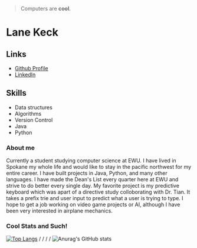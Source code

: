 > Computers are **cool**. 
# Lane Keck
## Links
- [Github Profile](https://github.com/lanekooky)
- [LinkedIn](https://www.linkedin.com/in/lane-keck-8174a0269/)
## Skills
- Data structures
- Algorithms
- Version Control
- Java
- Python

### About me
Currently a student studying computer science at EWU. I have lived in Spokane my whole
life and would like to stay in the pacific northwest for my entire career. I have built 
projects in Java, Python, and many other languages. I have made the Dean's List every quarter
here at EWU and strive to do better every single day. My favorite project is my predictive keyboard 
which was apart of a directive study colloborating with Dr. Tian. It takes a prefix trie and user input to predict what a user is trying to type. I hope to get a job working on video game projects 
or AI, although I have been very interested in airplane mechanics.

### Cool Stats and Such!
[![Top Langs](https://github-readme-stats.vercel.app/api/top-langs/?username=lanekooky)](https://github.com/anuraghazra/github-readme-stats) / / / / ![Anurag's GitHub stats](https://github-readme-stats.vercel.app/api?username=lanekooky&show_icons=true&theme=radical)
